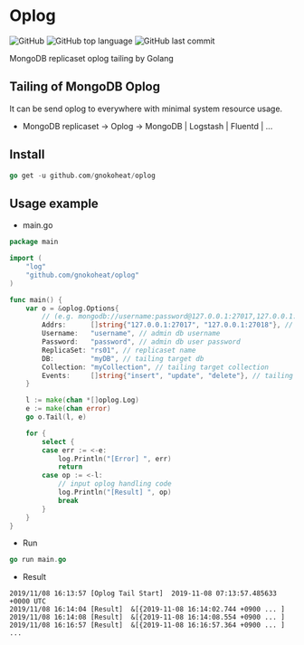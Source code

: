 # Oplog
![GitHub](https://img.shields.io/github/license/gnokoheat/oplog) ![GitHub top language](https://img.shields.io/github/languages/top/gnokoheat/oplog) ![GitHub last commit](https://img.shields.io/github/last-commit/gnokoheat/oplog)

MongoDB replicaset oplog tailing by Golang

## Tailing of MongoDB Oplog

It can be send oplog to everywhere with minimal system resource usage.

- MongoDB replicaset -> Oplog -> MongoDB | Logstash | Fluentd | ... 

## Install

``` go
go get -u github.com/gnokoheat/oplog
```

## Usage example

- main.go

``` go
package main

import (
	"log"
	"github.com/gnokoheat/oplog"
)

func main() {
	var o = &oplog.Options{
		// (e.g. mongodb://username:password@127.0.0.1:27017,127.0.0.1:27018/local?replicaSet=rs01&authSource=admin)
		Addrs:      []string{"127.0.0.1:27017", "127.0.0.1:27018"}, // replicaset host and port
		Username:   "username", // admin db username
		Password:   "password", // admin db user password
		ReplicaSet: "rs01", // replicaset name
		DB:         "myDB", // tailing target db
		Collection: "myCollection", // tailing target collection
		Events:     []string{"insert", "update", "delete"}, // tailing target method
	}

	l := make(chan *[]oplog.Log)
	e := make(chan error)
	go o.Tail(l, e)

	for {
		select {
		case err := <-e:
			log.Println("[Error] ", err)
			return
		case op := <-l:
			// input oplog handling code
			log.Println("[Result] ", op)
			break
		}
	}
}
```

- Run

``` go
go run main.go
```
- Result

```
2019/11/08 16:13:57 [Oplog Tail Start]  2019-11-08 07:13:57.485633 +0000 UTC
2019/11/08 16:14:04 [Result]  &[{2019-11-08 16:14:02.744 +0900 ... ]
2019/11/08 16:14:08 [Result]  &[{2019-11-08 16:14:08.554 +0900 ... ]
2019/11/08 16:16:57 [Result]  &[{2019-11-08 16:16:57.364 +0900 ... ]
...
```
